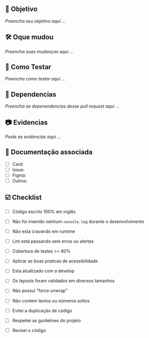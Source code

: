 ## 🎯 Objetivo
*Preencha seu objetivo aqui ...*

## 🛠️ Oque mudou
*Preencha suas mudanças aqui ...*

## 🧪 Como Testar
*Preencha como testar aqui ...*

## 🌱 Dependencias
*Preencha as depenendencias desse pull request aqui ...*

## 📷 Evidencias
*Poste as evidencias aqui ...*

## 🔗 Documentação associada
- [ ] Card: 
- [ ] Issue:
- [ ] Figma: 
- [ ] Outros:

## ☑️ Checklist
- [ ] Código escrito 100% em inglês 
- [ ] Não foi inserido nenhum `console.log` durante o desenvolvimento
- [ ] Não esta cravando em runtime
- [ ] Lint está passando sem erros ou alertas
- [ ] Cobertura de testes >= 80%
- [ ] Aplicar as boas praticas de acessibilidade
- [ ] Esta atualizado com a develop
- [ ] Os layouts foram validados em diversos tamanhos
- [ ] Não possui "force unwrap"
- [ ] Não contem textos ou números soltos
- [ ] Evitei a duplicação de código
- [ ] Respeitei as guidelines do projeto
- [ ] Revisei o código

